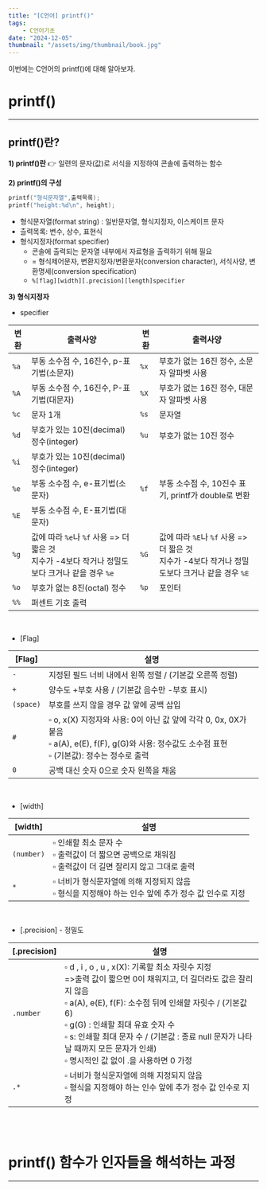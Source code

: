 ```yaml
---
title: "[C언어] printf()"
tags:
    - C언어기초
date: "2024-12-05"
thumbnail: "/assets/img/thumbnail/book.jpg"
---
```

이번에는 C언어의 printf()에 대해 알아보자.    




# **printf()**
---

## **printf()란?**

**1) printf()란** 👉 일련의 문자(값)로 서식을 지정하여 콘솔에 출력하는 함수   

**2) printf()의 구성** 

```c
printf("형식문자열",출력목록);
printf("height:%d\n", height);
```

* 형식문자열(format string) : 일반문자열, 형식지정자, 이스케이프 문자
* 츨력목록: 변수, 상수, 표현식
* 형식지정자(format specifier)
  * 콘솔에 출력되는 문자열 내부에서 자료형을 출력하기 위해 필요
  * = 형식제어문자, 변환지정자/변환문자(conversion character), 서식사양, 변환명세(conversion specification)
  * `%[flag][width][.precision][length]specifier`


**3) 형식지정자** 

* specifier

|변환|출력사양|변환|출력사양|
|---|---|---|---|
|`%a`|부동 소수점 수, 16진수, p-표기법(소문자)|`%x`|부호가 없는 16진 정수, 소문자 알파벳 사용|
|`%A`|부동 소수점 수, 16진수, P-표기법(대문자)|`%X`|부호가 없는 16진 정수, 대문자 알파벳 사용|
|`%c`|문자 1개|`%s`|문자열|
|`%d`|부호가 있는 10진(decimal) 정수(integer)|`%u`|부호가 없는 10진 정수|
|`%i`|부호가 있는 10진(decimal) 정수(integer)|||
|`%e`|부동 소수점 수, e-표기법(소문자)|`%f`|부동 소수점 수, 10진수 표기, printf가 double로 변환|
|`%E`|부동 소수점 수, E-표기법(대문자)|||
|`%g`|값에 따라 `%e`나 `%f` 사용 => 더 짧은 것<br>지수가 -4보다 작거나 정밀도보다 크거나 같을 경우 `%e`|`%G`|값에 따라 `%E`나 `%f` 사용 => 더 짧은 것<br>지수가 -4보다 작거나 정밀도보다 크거나 같을 경우 `%E`| 
|`%o`|부호가 없는 8진(octal) 정수|`%p`|포인터|
|`%%`|퍼센트 기호 출력|||

<br>

* [Flag]

|[Flag]|설명|
|---|---|
|`-`|지정된 필드 너비 내에서 왼쪽 정렬 / (기본값 오른쪽 정렬)|
|`+`|양수도 +부호 사용 / (기본값 음수만 -부호 표시)|
|`(space)`|부호를 쓰지 않을 경우 값 앞에 공백 삽입|
|`#`|▫️ o, x(X) 지정자와 사용: 0이 아닌 값 앞에 각각 0, 0x, 0X가 붙음<br>▫️ a(A), e(E), f(F), g(G)와 사용: 정수값도 소수점 표현<br>▫️ (기본값): 정수는 정수로 출력|
|`0`|공백 대신 숫자 0으로 숫자 왼쪽을 채움|

<br>

* [width]

|[width]|설명|
|---|---|
|`(number)`|▫️ 인쇄할 최소 문자 수<br>▫️ 출력값이 더 짧으면 공백으로 채워짐<br>▫️ 출력값이 더 길면 잘리지 않고 그대로 출력|
|`*`|▫️ 너비가 형식문자열에 의해 지정되지 않음<br>▫️ 형식을 지정해야 하는 인수 앞에 추가 정수 값 인수로 지정|

<br>

* [.precision] - 정밀도

|[.precision]|설명|
|---|---|
|`.number`|▫️ d , i , o , u , x(X): 기록할 최소 자릿수 지정<br>  =>출력 값이 짧으면 0이 채워지고, 더 길더라도 값은 잘리지 않음<br>▫️ a(A), e(E), f(F): 소수점 뒤에 인쇄할 자릿수 / (기본값 6)<br>▫️ g(G) : 인쇄할 최대 유효 숫자 수<br>▫️ s: 인쇄할 최대 문자 수 / (기본값 : 종료 null 문자가 나타날 때까지 모든 문자가 인쇄)<br>▫️ 명시적인 값 없이 .을 사용하면 0 가정|
|`.*`|▫️ 너비가 형식문자열에 의해 지정되지 않음<br>▫️ 형식을 지정해야 하는 인수 앞에 추가 정수 값 인수로 지정|



<br>
<br>


# **printf() 함수가 인자들을 해석하는 과정**
---


